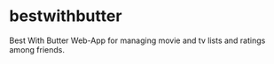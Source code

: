 # bestwithbutter
Best With Butter Web-App for managing movie and tv lists and ratings among friends.

